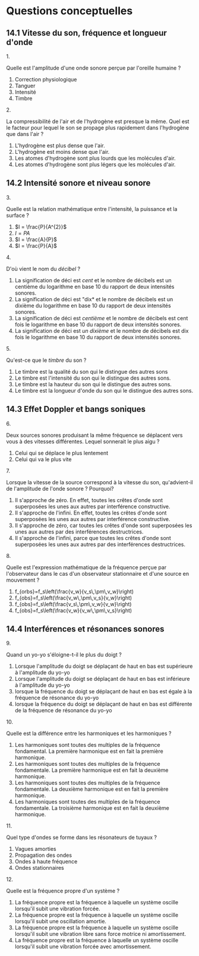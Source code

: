 # Questions conceptuelles

## 14.1 Vitesse du son, fréquence et longueur d'onde

1\.

Quelle est l'amplitude d'une onde sonore perçue par l'oreille humaine ?

1. Correction physiologique
2. Tanguer
3. Intensité
4. Timbre

2\.

La compressibilité de l'air et de l'hydrogène est presque la même. Quel est le facteur pour lequel le son se propage plus rapidement dans l'hydrogène que dans l'air ?

1. L'hydrogène est plus dense que l'air.
2. L'hydrogène est moins dense que l'air.
3. Les atomes d'hydrogène sont plus lourds que les molécules d'air.
4. Les atomes d'hydrogène sont plus légers que les molécules d'air.

## 14.2 Intensité sonore et niveau sonore

3\.

Quelle est la relation mathématique entre l'intensité, la puissance et la surface ?

1. $I = \frac{P}{A^{2}}$
2. $I = PA$
3. $I = \frac{A}{P}$
4. $I = \frac{P}{A}$

4\.

D'où vient le nom du *décibel* ?

1. La signification de déci est *cent* et le nombre de décibels est un centième du logarithme en base 10 du rapport de deux intensités sonores.
2. La signification de déci est \"dix\* et le nombre de décibels est un dixième du logarithme en base 10 du rapport de deux intensités sonores.
3. La signification de déci est *centième* et le nombre de décibels est cent fois le logarithme en base 10 du rapport de deux intensités sonores.
4. La signification de déci est *un dixième* et le nombre de décibels est dix fois le logarithme en base 10 du rapport de deux intensités sonores.

5\.

Qu'est-ce que le *timbre* du son ?

1. Le timbre est la qualité du son qui le distingue des autres sons
2. Le timbre est l'intensité du son qui le distingue des autres sons.
3. Le timbre est la hauteur du son qui le distingue des autres sons.
4. Le timbre est la longueur d'onde du son qui le distingue des autres sons.

## 14.3 Effet Doppler et bangs soniques

6\.

Deux sources sonores produisant la même fréquence se déplacent vers vous à des vitesses différentes. Lequel sonnerait le plus aigu ?

1. Celui qui se déplace le plus lentement
2. Celui qui va le plus vite

7\.

Lorsque la vitesse de la source correspond à la vitesse du son, qu'advient-il de l'amplitude de l'onde sonore ? Pourquoi?

1. Il s'approche de zéro. En effet, toutes les crêtes d'onde sont superposées les unes aux autres par interférence constructive.
2. Il s'approche de l'infini. En effet, toutes les crêtes d'onde sont superposées les unes aux autres par interférence constructive.
3. Il s'approche de zéro, car toutes les crêtes d'onde sont superposées les unes aux autres par des interférences destructrices.
4. Il s'approche de l'infini, parce que toutes les crêtes d'onde sont superposées les unes aux autres par des interférences destructrices.

8\.

Quelle est l'expression mathématique de la fréquence perçue par l'observateur dans le cas d'un observateur stationnaire et d'une source en mouvement ?

1. f\_{orbs}=f_s\\left(\\frac{v_w}{v_s\\,\\pm\\,v_w}\\right)
2. f\_{obs}=f_s\\left(\\frac{v_w\\,\\pm\\,v_s}{v_w}\\right)
3. f\_{obs}=f_s\\left(\\frac{v_s\\,\\pm\\,v_w}{v_w}\\right)
4. f\_{obs}=f_s\\left(\\frac{v_w}{v_w\\,\\pm\\,v_s}\\right)

## 14.4 Interférences et résonances sonores

9\.

Quand un yo-yo s'éloigne-t-il le plus du doigt ?

1. Lorsque l'amplitude du doigt se déplaçant de haut en bas est supérieure à l'amplitude du yo-yo
2. Lorsque l'amplitude du doigt se déplaçant de haut en bas est inférieure à l'amplitude du yo-yo
3. lorsque la fréquence du doigt se déplaçant de haut en bas est égale à la fréquence de résonance du yo-yo
4. lorsque la fréquence du doigt se déplaçant de haut en bas est différente de la fréquence de résonance du yo-yo

10\.

Quelle est la différence entre les harmoniques et les harmoniques ?

1. Les harmoniques sont toutes des multiples de la fréquence fondamental. La première harmonique est en fait la première harmonique.
2. Les harmoniques sont toutes des multiples de la fréquence fondamentale. La première harmonique est en fait la deuxième harmonique.
3. Les harmoniques sont toutes des multiples de la fréquence fondamentale. La deuxième harmonique est en fait la première harmonique.
4. Les harmoniques sont toutes des multiples de la fréquence fondamentale. La troisième harmonique est en fait la deuxième harmonique.

11\.

Quel type d'ondes se forme dans les résonateurs de tuyaux ?

1. Vagues amorties
2. Propagation des ondes
3. Ondes à haute fréquence
4. Ondes stationnaires

12\.

Quelle est la fréquence propre d'un système ?

1. La fréquence propre est la fréquence à laquelle un système oscille lorsqu'il subit une vibration forcée.
2. La fréquence propre est la fréquence à laquelle un système oscille lorsqu'il subit une oscillation amortie.
3. La fréquence propre est la fréquence à laquelle un système oscille lorsqu'il subit une vibration libre sans force motrice ni amortissement.
4. La fréquence propre est la fréquence à laquelle un système oscille lorsqu'il subit une vibration forcée avec amortissement.
